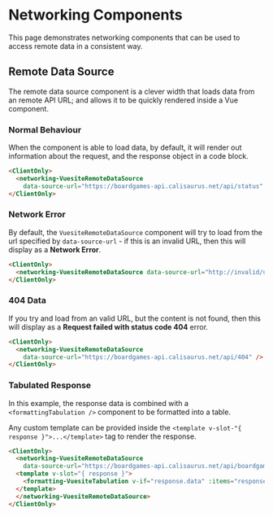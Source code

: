 # Networking Components

This page demonstrates networking components that can be used to access remote data in a consistent way.

## Remote Data Source

The remote data source component is a clever width that loads data from an remote API URL; and allows it to be quickly rendered inside a Vue component.

### Normal Behaviour

When the component is able to load data, by default, it will render out information about the request, and the response object in a code block.

<ClientOnly>
  <networking-VuesiteRemoteDataSource
    data-source-url="https://boardgames-api.calisaurus.net/api/status" />
</ClientOnly>

```html
<ClientOnly>
  <networking-VuesiteRemoteDataSource
    data-source-url="https://boardgames-api.calisaurus.net/api/status" />
</ClientOnly>
```

### Network Error

By default, the `VuesiteRemoteDataSource` component will try to load from the url specified by `data-source-url` - if this is an invalid URL, then this will display as a **Network Error**.

<ClientOnly>
  <networking-VuesiteRemoteDataSource data-source-url="http://invalid/url" />
</ClientOnly>

```html
<ClientOnly>
  <networking-VuesiteRemoteDataSource data-source-url="http://invalid/url" />
</ClientOnly>
```

### 404 Data

If you try and load from an valid URL, but the content is not found, then this will display as a **Request failed with status code 404** error.

<ClientOnly>
  <networking-VuesiteRemoteDataSource
    data-source-url="https://boardgames-api.calisaurus.net/api/404" />
</ClientOnly>

```html
<ClientOnly>
  <networking-VuesiteRemoteDataSource
    data-source-url="https://boardgames-api.calisaurus.net/api/404" />
</ClientOnly>
```


### Tabulated Response

In this example, the response data is combined with a `<formattingTabulation />` component to be formatted into a table.

Any custom template can be provided inside the `<template v-slot-"{ response }">...</template>` tag to render the response.

<ClientOnly>
  <networking-VuesiteRemoteDataSource
    data-source-url="https://boardgames-api.calisaurus.net/api/boardgame/list">
  <template v-slot="{ response }">
    <formatting-VuesiteTabulation v-if="response.data" :items="response.data.games" />
  </template>
  </networking-VuesiteRemoteDataSource>
</ClientOnly>

```html
<ClientOnly>
  <networking-VuesiteRemoteDataSource
    data-source-url="https://boardgames-api.calisaurus.net/api/boardgame/list">
  <template v-slot="{ response }">
    <formatting-VuesiteTabulation v-if="response.data" :items="response.data.games" />
  </template>
  </networking-VuesiteRemoteDataSource>
</ClientOnly>
```
